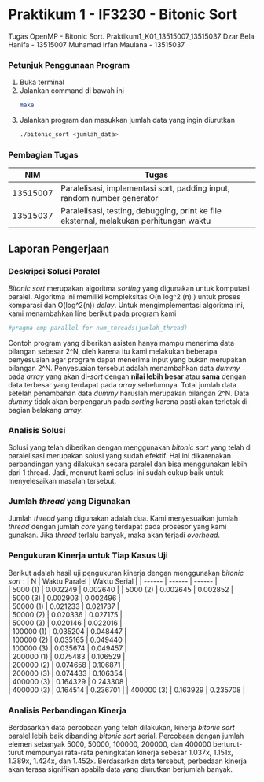 # Praktikum 1 - IF3230 - Bitonic Sort
Tugas OpenMP - Bitonic Sort. Praktikum1_K01_13515007_13515037
Dzar Bela Hanifa - 13515007
Muhamad Irfan Maulana - 13515037

### Petunjuk Penggunaan Program

1. Buka terminal
2. Jalankan command di bawah ini
    ```sh
    make
    ```
3. Jalankan program dan masukkan jumlah data yang ingin diurutkan
    ```sh
    ./bitonic_sort <jumlah_data>
    ```
### Pembagian Tugas
| NIM | Tugas |
| ------ | ------ |
| 13515007 | Paralelisasi, implementasi sort, padding input, random number generator|
| 13515037 | Paralelisasi, testing, debugging, print ke file eksternal, melakukan perhitungan waktu |

## Laporan Pengerjaan
### Deskripsi Solusi Paralel
*Bitonic sort* merupakan algoritma *sorting* yang digunakan untuk komputasi paralel. Algoritma ini memiliki kompleksitas O(n log^2 (n) ) untuk proses komparasi dan O(log^2(n)) *delay*. Untuk mengimplementasi algoritma ini, kami menambahkan line berikut pada program kami
```sh
#pragma omp parallel for num_threads(jumlah_thread)
```
Contoh program yang diberikan asisten hanya mampu menerima data bilangan sebesar 2^N, oleh karena itu kami melakukan beberapa penyesuaian agar program dapat menerima input yang bukan merupakan bilangan 2^N. Penyesuaian tersebut adalah menambahkan data *dummy* pada *array* yang akan di-*sort* dengan **nilai lebih besar** atau **sama** dengan data terbesar yang terdapat pada *array* sebelumnya. Total jumlah data setelah penambahan data *dummy* haruslah merupakan bilangan 2^N. Data *dummy* tidak akan berpengaruh pada *sorting* karena pasti akan terletak di bagian belakang *array*.

### Analisis Solusi
Solusi yang telah diberikan dengan menggunakan *bitonic sort* yang telah di paralelisasi merupakan solusi yang sudah efektif. Hal ini dikarenakan perbandingan yang dilakukan secara paralel dan bisa menggunakan lebih dari 1 thread. Jadi, menurut kami solusi ini sudah cukup baik untuk menyelesaikan masalah tersebut.

### Jumlah *thread* yang Digunakan
Jumlah *thread* yang digunakan adalah dua. Kami menyesuaikan jumlah *thread* dengan jumlah *core* yang terdapat pada prosesor yang kami gunakan. Jika *thread* terlalu banyak, maka akan terjadi *overhead*.

### Pengukuran Kinerja untuk Tiap Kasus Uji
Berikut adalah hasil uji pengukuran kinerja dengan menggunakan *bitonic sort* :
| N | Waktu Paralel | Waktu Serial |
| ------ | ------ | ------ |   
| 5000 (1) | 0.002249 | 0.002640 |
| 5000 (2) | 0.002645 | 0.002852 |  
| 5000 (3) | 0.002903 | 0.002496 |   
| 50000 (1) | 0.021233  | 0.021737 |   
| 50000 (2) | 0.020336 | 0.027175 |    
| 50000 (3) | 0.020146 | 0.022016 |  
| 100000 (1) | 0.035204 | 0.048447 |   
| 100000 (2) | 0.035165 | 0.049440 |    
| 100000 (3) | 0.035674 | 0.049457 |   
| 200000 (1) | 0.075483 | 0.106529 |   
| 200000 (2) | 0.074658 | 0.106871 |   
| 200000 (3) | 0.074433 | 0.106354 |   
| 400000 (3) | 0.164329 | 0.243308 |   
| 400000 (3) | 0.164514 | 0.236701 | 
| 400000 (3) | 0.163929 | 0.235708 |   

### Analisis Perbandingan Kinerja
Berdasarkan data percobaan yang telah dilakukan, kinerja *bitonic sort* paralel lebih baik dibanding *bitonic sort* serial. Percobaan dengan jumlah elemen sebanyak 5000, 50000, 100000, 200000, dan 400000 berturut-turut mempunyai rata-rata peningkatan kinerja sebesar 1.037x, 1.151x, 1.389x, 1.424x, dan 1.452x. Berdasarkan data tersebut, perbedaan kinerja akan terasa signifikan apabila data yang diurutkan berjumlah banyak.


